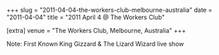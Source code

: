 +++
slug = "2011-04-04-the-workers-club-melbourne-australia"
date = "2011-04-04"
title = "2011 April 4 @ The Workers Club"

[extra]
venue = "The Workers Club, Melbourne, Australia"
+++

Note: First Known King Gizzard & The Lizard Wizard live show
